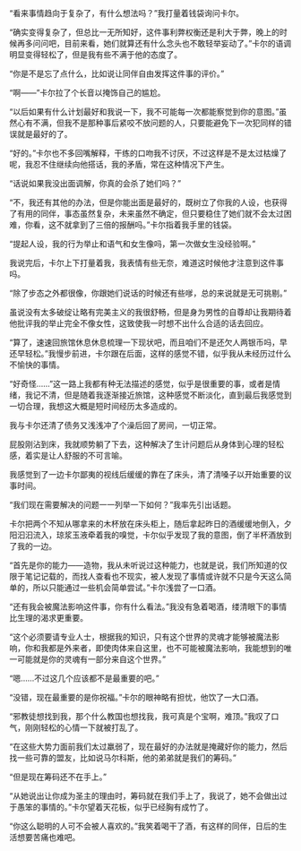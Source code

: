 “看来事情趋向于复杂了，有什么想法吗？”我打量着钱袋询问卡尔。

“确实变得复杂了，但总比一无所知好，这件事利弊权衡还是利大于弊，晚上的时候再多问问吧，目前来看，她们就算还有什么念头也不敢轻举妄动了。”卡尔的语调明显变得轻松了，但是我有些不满于他的态度了。

“你是不是忘了点什么，比如说让同伴自由发挥这件事的评价。”

“啊——”卡尔拉了个长音以掩饰自己的尴尬。

“以后如果有什么计划最好和我说一下，我不可能每一次都能察觉到你的意图。”虽然心有不满，但我不是那种事后紧咬不放问题的人，只要能避免下一次犯同样的错误就是最好的了。

“好的。”卡尔也不多回嘴解释，干练的口吻我不讨厌，不过这样是不是太过枯燥了呢，我忍不住继续向他搭话，我的矛盾，常在这种情况下产生。

“话说如果我没出面调解，你真的会杀了她们吗？”

“不，我还有其他的办法，但是你能出面是最好的，既树立了你我的人设，也获得了有用的同伴，事态虽然复杂，未来虽然不确定，但只要稳住了她们就不会太过困难，你看，这不就拿到了三倍的报酬吗。”卡尔指着我手里的钱袋。

“提起人设，我的行为举止和语气和女生像吗，第一次做女生没经验啊。”

我说完后，卡尔上下打量着我，我表情有些无奈，难道这时候他才注意到这件事吗。

“除了步态之外都很像，你跟她们说话的时候还有些嗲，总的来说就是无可挑剔。”

虽说没有太多破绽让略有完美主义的我很舒畅，但是身为男性的自尊却让我期待着他批评我的举止完全不像女性，这致使我一时想不出什么合适的话去回应。

“算了，速速回旅馆休息休息梳理一下现状吧，而且咱们不是还欠人两银币吗，早还早轻松。”我慢步前进，卡尔跟在后面，这样的感觉不错，似乎我从未经历过什么不愉快的事情。

“好奇怪……”这一路上我都有种无法描述的感觉，似乎是很重要的事，或者是情绪，我记不清，但是随着我逐渐接近旅馆，这种感觉不断淡化，直到最后我感觉到一切合理，我想这大概是短时间经历太多造成的。

我与卡尔还清了债务又浅浅冲了个澡后回了房间，一切正常。

屁股刚沾到床，我就顺势躺了下去，这种解决了生计问题后从身体到心理的轻松感，着实是让人舒服的不可言喻。

我感觉到了一边卡尔鄙夷的视线后缓缓的靠在了床头，清了清嗓子以开始重要的议事时间。

“我们现在需要解决的问题一一列举一下如何？”我率先引出话题。

卡尔把两个不知从哪拿来的木杯放在床头柜上，随后拿起昨日的酒缓缓地倒入，夕阳汩汩流入，琼浆玉液牵着我的嗅觉，卡尔似乎发现了我的意图，倒了半杯酒放到了我的一边。

“首先是你的能力——造物，我从未听说过这种能力，也就是说，我们所知道的仅限于笔记记载的，而找人查看也不现实，被人发现了事情或许就不只是今天这么简单的，所以只能通过一些机会简单尝试。”卡尔浅尝了一口酒。

“还有我会被魔法影响这件事，你有什么看法。”我没有急着喝酒，缕清眼下的事情比生理的渴求更重要。

“这个必须要请专业人士，根据我的知识，只有这个世界的灵魂才能够被魔法影响，你和我都是外来者，即使肉体来自这里，也不可能被魔法影响，我能想到的唯一可能就是你的灵魂有一部分来自这个世界。”

“嗯……不过这几个应该都不是最重要的吧。”

“没错，现在最重要的是你祝福。”卡尔的眼神略有担忧，他饮了一大口酒。

“邪教徒想找到我，那个什么教国也想找我，我可真是个宝啊，难顶。”我叹了口气，刚刚轻松的心情一下就被打乱了。

“在这些大势力面前我们太过羸弱了，现在最好的办法就是掩藏好你的能力，然后找一些可靠的盟友，比如说马尔科斯，他的弟弟就是我们的筹码。”

“但是现在筹码还不在手上。”

“从她说出让你成为圣主的理由时，筹码就在我们手上了，我说了，她不会做出过于愚笨的事情的。”卡尔望着天花板，似乎已经胸有成竹了。

“你这么聪明的人可不会被人喜欢的。”我笑着喝干了酒，有这样的同伴，日后的生活想要苦痛也难吧。

